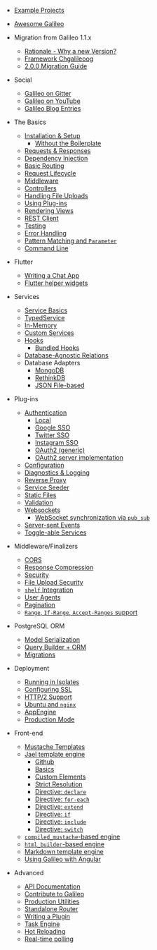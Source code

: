 * [Example Projects](https://github.com/galileo-dart/examples-v2)
* [Awesome Galileo](https://github.com/galileo-dart/awesome-galileo)

* Migration from Galileo 1.1.x
  * [Rationale - Why a new Version?](migration/rationale.md)
  * [Framework Chgalileoog](https://github.com/galileo-dart/framework/blob/master/CHANGELOG.md)
  * [2.0.0 Migration Guide](migration/migration-guide.md)

* Social
  * [Galileo on Gitter](https://gitter.im/galileo_dart/discussion)
  * [Galileo on YouTube](https://www.youtube.com/watch?v=52hazf35b0M&list=PLl3P3tmiT-fqGCB2vSPq8HhpugEDNWUo6)
  * [Galileo Blog Entries](https://thosakwe.com/tag/galileo)

* The Basics
  * [Installation & Setup](the-basics/installation.md)
    * [Without the Boilerplate](the-basics/without-the-boilerplate.md)
  * [Requests & Responses](the-basics/requests-and-responses.md)
  * [Dependency Injection](the-basics/dependency-injection.md)
  * [Basic Routing](the-basics/basic-routing.md)
  * [Request Lifecycle](the-basics/request-lifecycle.md)
  * [Middleware](the-basics/middleware.md)
  * [Controllers](the-basics/controllers.md)
  * [Handling File Uploads](the-basics/file-uploads.md)
  * [Using Plug-ins](the-basics/using-plug-ins.md)
  * [Rendering Views](the-basics/rendering-views.md)
  * [REST Client](https://github.com/galileo-dart/client)
  * [Testing](the-basics/testing.md)
  * [Error Handling](the-basics/error-handling.md)
  * [Pattern Matching and `Parameter`](the-basics/pattern-matching.md)
  * [Command Line](the-basics/cli.md)

* Flutter
  * [Writing a Chat App](https://dart.academy/building-a-real-time-chat-app-with-galileo-and-flutter/)
  * [Flutter helper widgets](https://github.com/galileo-dart/flutter)

* Services
  * [Service Basics](services/service-basics.md)
  * [TypedService](services/typedservice.md)
  * [In-Memory](services/in-memory.md)
  * [Custom Services](services/custom-services.md)
  * [Hooks](services/hooks.md)
    * [Bundled Hooks](https://www.dartdocs.org/documentation/galileo_framework/latest/galileo_framework.hooks/galileo_framework.hooks-library.html)
  * [Database-Agnostic Relations](https://github.com/galileo-dart/relations)
  * Database Adapters
    * [MongoDB](https://github.com/galileo-dart/mongo)
    * [RethinkDB](https://github.com/galileo-dart/rethink)
    * [JSON File-based](https://github.com/galileo-dart/file_service)

* Plug-ins
  * [Authentication](https://github.com/galileo-dart/auth)
    * [Local](https://github.com/galileo-dart/auth/wiki/Local-Auth)
    * [Google SSO](https://github.com/galileo-dart/auth_google)
    * [Twitter SSO](https://github.com/galileo-dart/auth_twitter)
    * [Instagram SSO](https://github.com/galileo-dart/auth_instagram)
    * [OAuth2 \(generic\)](https://github.com/galileo-dart/auth_oauth2)
    * [OAuth2 server implementation](https://github.com/galileo-dart/oauth2)
  * [Configuration](https://github.com/galileo-dart/configuration)
  * [Diagnostics & Logging](https://github.com/galileo-dart/diagnostics)
  * [Reverse Proxy](https://github.com/galileo-dart/proxy)
  * [Service Seeder](https://github.com/galileo-dart/seeder)
  * [Static Files](https://github.com/galileo-dart/static)
  * [Validation](https://github.com/galileo-dart/validate)
  * [Websockets](https://github.com/galileo-dart/websocket)
    * [WebSocket synchronization via `pub_sub`](https://github.com/galileo-dart/sync)
  * [Server-sent Events](https://github.com/galileo-dart/eventsource)
  * [Toggle-able Services](https://github.com/galileo-dart/toggle)

* Middleware/Finalizers
  * [CORS](https://github.com/galileo-dart/cors)
  * [Response Compression](https://github.com/galileo-dart/compress)
  * [Security](https://github.com/galileo-dart/security)
  * [File Upload Security](https://github.com/galileo-dart/file_security)
  * [`shelf` Integration](https://github.com/galileo-dart/shelf)
  * [User Agents](https://github.com/galileo-dart/user_agent)
  * [Pagination](https://github.com/galileo-dart/paginate)
  * [`Range`, `If-Range`, `Accept-Ranges` support](https://github.com/galileo-dart/range)

* PostgreSQL ORM
  * [Model Serialization](https://github.com/galileo-dart/serialize)
  * [Query Builder + ORM](https://github.com/galileo-dart/orm)
  * [Migrations](https://github.com/galileo-dart/migration)

* Deployment
  * [Running in Isolates](deployment/running-in-isolates.md)
  * [Configuring SSL](deployment/configuring-ssl.md)
  * [HTTP/2 Support](https://github.com/galileo-dart/http2)
  * [Ubuntu and `nginx`](deployment/ubuntu-and-nginx.md)
  * [AppEngine](deployment/deployment-to-appengine.md)
  * [Production Mode](deployment/production-mode.md)

* Front-end
  * [Mustache Templates](https://github.com/galileo-dart/mustache)
  * [Jael template engine](front-end/jael/README.md)
    * [Github](https://github.com/galileo-dart/jael)
    * [Basics](front-end/jael/Basics.md)
    * [Custom Elements](front-end/jael/Custom-Elements.md)
    * [Strict Resolution](front-end/jael/Strict-Resolution.md)
    * [Directive: `declare`](front-end/jael/Directive:-declare.md)
    * [Directive: `for-each`](front-end/jael/Directive:-for-each.md)
    * [Directive: `extend`](front-end/jael/Directive:-extend.md)
    * [Directive: `if`](front-end/jael/Directive:-if.md)
    * [Directive: `include`](front-end/jael/Directive:-include.md)
    * [Directive: `switch`](front-end/jael/Directive:-switch.md)
  * [`compiled_mustache`-based engine](https://github.com/thislooksfun/galileo_compiled_mustache)
  * [`html_builder`-based engine](https://github.com/galileo-dart/html)
  * [Markdown template engine](https://github.com/galileo-dart/markdown)
  * [Using Galileo with Angular](https://dart.academy/using-galileo-with-angular2/)

* Advanced
  * [API Documentation](http://www.dartdocs.org/documentation/galileo_framework/latest)
  * [Contribute to Galileo](https://github.com/galileo-dart/galileo)
  * [Production Utilities](https://github.com/galileo-dart/production)
  * [Standalone Router](https://github.com/galileo-dart/route)
  * [Writing a Plugin](advanced/writing-a-plugin.md)
  * [Task Engine](https://github.com/galileo-dart/task)
  * [Hot Reloading](https://github.com/galileo-dart/hot)
  * [Real-time polling](https://github.com/galileo-dart/poll)
